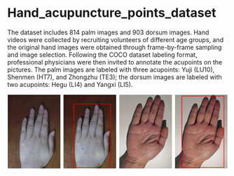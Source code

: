 # Hand_acupuncture_points_dataset

The dataset includes 814 palm images and 903 dorsum images. Hand videos were collected by recruiting volunteers of different age groups, 
and the original hand images were obtained through frame-by-frame sampling and image selection. Following the COCO dataset labeling format, 
professional physicians were then invited to annotate the acupoints on the pictures. The palm images are labeled with three acupoints: 
Yuji (LU10), Shenmen (HT7), and Zhongzhu (TE3); the dorsum images are labeled with two acupoints: Hegu (LI4) and Yangxi (LI5).

![Fig1](image/Fig1.png)
